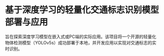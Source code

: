 # 基于深度学习的轻量化交通标志识别模型部署与应用
旨在探索深度学习模型在嵌入式或PC端的实际应用。该项目将一个开源的轻量化物体检测模型（YOLOv5s）成功部署于本地，并开发应用以实现对交通标志的实时识别。
